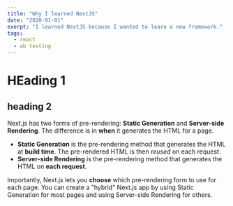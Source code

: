 ```yaml
---
title: "Why I learned NextJS"
date: "2020-01-01"
exerpt: "I learned NextJS because I wanted to learn a new framework."
tags:
  - react
  - ab testing
---
```


# HEading 1

## heading 2

Next.js has two forms of pre-rendering: **Static Generation** and **Server-side Rendering**. The difference is in **when** it generates the HTML for a page.

- **Static Generation** is the pre-rendering method that generates the HTML at **build time**. The pre-rendered HTML is then _reused_ on each request.
- **Server-side Rendering** is the pre-rendering method that generates the HTML on **each request**.

Importantly, Next.js lets you **choose** which pre-rendering form to use for each page. You can create a "hybrid" Next.js app by using Static Generation for most pages and using Server-side Rendering for others.

